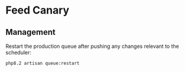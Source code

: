 # Feed Canary

## Management

Restart the production queue after pushing any changes relevant to the scheduler:

```
php8.2 artisan queue:restart
```